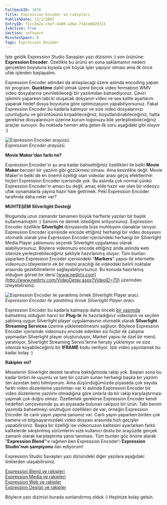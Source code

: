 ```yaml
---
FallbackID: 1870
Title: Expression Encoder ve rakipleri
PublishDate: 12/1/2007
EntryID: f1cc262a-c5ef-4480-a3be-714ce8829313
IsActive: True
Section: software
MinutesSpent: 0
Tags: Expression Encoder
---
```

İşte geldik Expression Studio Savaşları yazı dizisinin :) son ürününe:
**Expression Encoder**. Özellikle bu ürünü en sona saklamamın nedeni
gerçekten boyutuna kıyasla çok büyük işler yapıyor olması ama ilk önce
ufak işlerden başlayalım.

Expression Encoder adından da anlaşılacağı üzere aslında encoding yapan
bir program. **Qucktime** dahil olmak üzere birçok video formatının WMV
video dosyalarına çevrilebileceği bir yazılımdan bahsediyoruz. Çeviri
işlemini yaparken tabi ki oluşacak dosyanın video ve ses kalite
ayarlarını yaparak hedef dosya boyutuna göre optimizasyon
yapabiliyorsunuz. Fakat Expression Encoder bu kadarla kalmıyor ve size
video dosyalarınızı uzunluğunu ve görüntüsünü kırpabileceğiniz,
boyutlandırabileceğiniz, hatta gerekirse dosyalarınızın üzerine kurum
logonuzu bile yerleştirebileceğiniz araçlar sunuyor. Bu noktada hemen
akla gelen ilk soru aşağıdaki gibi oluyor :)

![Expression Encoder
arayüzü.](http://cdn.daron.yondem.com/assets/1870/30112007_1.png)\
*Expression Encoder arayüzü.*

**Movie Maker'dan farkı ne?**

Expression Encoder'ın şu ana kadar bahsettiğimiz özellikleri ile belki
**Movie Maker** benzeri bir yazılım gibi gözükmesi olması. Ama
kesinlikle değil. Movie Maker'ın belki de en önemli özelliği olan
videolar arası geçiş efektlerinin hiçbiri Expression Encoder içerisinde
yok. Bu aslında çok normal çünkü Expression Encoder'ın amacı bu değil,
amaç elde hazır var olan bir videoyu ufak oynamalarla yayına hazır hale
getirmek. Peki Expression Encoder tarafında daha neler var?

**MUHTEŞEM Silverlight Desteği**

Blogumda uzun zamandır tamamen büyük harflerle yazılan bir başlık
kullanmamıştım :) Sanırım ne demek istediğimi anlıyorsunuz. Expression
Encoder özellikle **Silverlight** dünyasında bize muhteşem olanaklar
tanıyor. Expression Encoder içerisinde encode ettiğiniz herhangi bir
video dosyasını otomatik olarak yine Expression Encoder içerisindeki
herhangi bir Silverlight Media Player şablonunu seçerek Silverlight
uygulaması olarak alabiliyorsunuz. Böylece videonuzu encode ettiğiniz
anda aslında web sitenize yerleştirebileceğiniz şekliyle hazırlanmış
oluyor. Tüm bunları yaparken Expression Encoder içerisindeki
"**Markers**" yapısı ile internette videonuzu izleyenlerin ek bir menü
aracılığı ile videodaki belirli noktalar arasında gezebilmelerini
sağlayabiliyorsunuz. Bu konuda hazırlamış olduğum görsel bir dersi
[www.nedirtv.com](http://www.nedirtv.com/VideoDetay.aspx?VideoID=70)
üzerinden izleyebilirsiniz.

![Expression Encoder ile yaratılmış örnek Silverlight Player
aracı.](http://cdn.daron.yondem.com/assets/1870/30112007_2.png)\
*Expression Encoder ile yaratılmış örnek Silverlight Player aracı.*

Expression Encoder bu kadarla kalmayıp daha önceki [bir
yazımda](http://daron.yondem.com/tr/post/ea3ed226-82b6-4260-bd49-7c0444c7fbf4)
bahsetmiş olduğum harici bir **Plug-In** ile hazırladığınız videoların
ve seçilen şablona uygun Silverlight player uygulamasının otomatik
olarak **Silverlight Streaming Services** üzerine yüklenebilmesini
sağlıyor. Böylece Expression Encoder içerisinde videonuzu encode ederken
siz hiçbir ek çalışma yapmadan Silverlight player oluşturuluyor, Marker
yapısı ile özel bir menü yaratılıyor, Silverlight Streaming
Servis'lerine herşey yükleniyor ve size sitenize koyabileceğiniz bir
**IFRAME** kodu veriliyor. İşte video yayınlamak bu kadar kolay :)

**Rakipler mi?**

Meselenin Silverlight destek tarafına baktığımızda rakip yok. Baştan
sona bu kadar birbiri ile uyumlu ve tam bir çözüm sunan herhangi başka
bir yazılım (en azından ben) bilmiyorum. Ama düşündüğümüzde piyasada çok
sayıda farklı video düzenleme yazılımları var ki aslında Expression
Encoder bir video düzenleme yazılımı olmadığına göre onlarla da bir
rakip karşılaştırması yapmak çok doğru olmaz. Özetlemek gerekirse
Expression Encoder kendi hedefleri çerçevesinde şu an piyasada bulunan
rakipsiz bir ürün. Tabi benim yazımda bahsetmeyi unuttuğum özellikleri
de var; örneğin Expression Encoder ile canlı yayın yapma şansınız var.
Canlı yayın yaparken birden çok kamera ve bilgisayarınızdaki video
dosyası arasında hızlı geçişler yapabilirsiniz. Başka bir özelliği ise
videonuzun kalitesini ayarlarken farklı kalitelerde sıkıştırılmış
sürümlerini size kullanıcı dostu bir arayüzde gerçek zamanlı olarak
karşılaştırma şansı tanıması. Tüm bunları göz önüne alarak "**Expression
Blend**"'e rağmen ben Expression Encoder'ı **Expression Studio'nun
şampiyonu** ilan ediyorum!

Expression Studio Savaşları yazı dizisindeki diğer yazılara aşağıdaki
linklerden ulaşabilirsiniz.

[Expression Blend ve
rakipleri](http://daron.yondem.com/tr/post/d8fc60b8-9bba-4f15-83b0-1e4adadd31be)\
 [Expression Media ve
rakipleri](http://daron.yondem.com/tr/post/ebc1b99d-ddc9-49f8-af34-1dc42b194ece)\
 [Expression Web ve
rakipler](http://daron.yondem.com/tr/post/5ee7ec45-f6f5-4a98-9902-0e8fe2bc2016)\
 [Expression Design ve
rakipler](http://daron.yondem.com/tr/post/4918cfdc-60cf-448f-8a1c-e6859205bc2f)

Böylece yazı dizimizi burada sonlandırmış olduk :) Hepinize kolay
gelsin.


